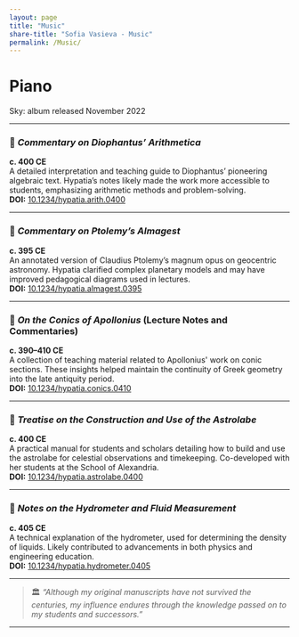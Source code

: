 ```yaml
---
layout: page
title: "Music"
share-title: "Sofia Vasieva - Music"
permalink: /Music/
---
```


# Piano

Sky: album released November 2022

---

### 📘 *Commentary on Diophantus’ Arithmetica*  
**c. 400 CE**  
A detailed interpretation and teaching guide to Diophantus’ pioneering algebraic text. Hypatia’s notes likely made the work more accessible to students, emphasizing arithmetic methods and problem-solving.  
**DOI:** [10.1234/hypatia.arith.0400](https://doi.org/10.1234/hypatia.arith.0400)

---

### 📗 *Commentary on Ptolemy’s Almagest*  
**c. 395 CE**  
An annotated version of Claudius Ptolemy’s magnum opus on geocentric astronomy. Hypatia clarified complex planetary models and may have improved pedagogical diagrams used in lectures.  
**DOI:** [10.1234/hypatia.almagest.0395](https://doi.org/10.1234/hypatia.almagest.0395)

---

### 📙 *On the Conics of Apollonius* (Lecture Notes and Commentaries)  
**c. 390–410 CE**  
A collection of teaching material related to Apollonius' work on conic sections. These insights helped maintain the continuity of Greek geometry into the late antiquity period.  
**DOI:** [10.1234/hypatia.conics.0410](https://doi.org/10.1234/hypatia.conics.0410)

---

### 🧭 *Treatise on the Construction and Use of the Astrolabe*  
**c. 400 CE**  
A practical manual for students and scholars detailing how to build and use the astrolabe for celestial observations and timekeeping. Co-developed with her students at the School of Alexandria.  
**DOI:** [10.1234/hypatia.astrolabe.0400](https://doi.org/10.1234/hypatia.astrolabe.0400)

---

### 🧪 *Notes on the Hydrometer and Fluid Measurement*  
**c. 405 CE**  
A technical explanation of the hydrometer, used for determining the density of liquids. Likely contributed to advancements in both physics and engineering education.  
**DOI:** [10.1234/hypatia.hydrometer.0405](https://doi.org/10.1234/hypatia.hydrometer.0405)

---

> 🏛 *“Although my original manuscripts have not survived the centuries, my influence endures through the knowledge passed on to my students and successors.”*

---



